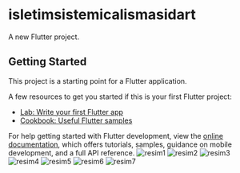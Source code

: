 # isletimsistemicalismasidart

A new Flutter project.

## Getting Started

This project is a starting point for a Flutter application.

A few resources to get you started if this is your first Flutter project:

- [Lab: Write your first Flutter app](https://docs.flutter.dev/get-started/codelab)
- [Cookbook: Useful Flutter samples](https://docs.flutter.dev/cookbook)

For help getting started with Flutter development, view the
[online documentation](https://docs.flutter.dev/), which offers tutorials,
samples, guidance on mobile development, and a full API reference.
![resim1](https://github.com/user-attachments/assets/121a4c41-3740-4d70-a6c0-0fbdcb9fb65d)
![resim2](https://github.com/user-attachments/assets/549fccdb-b8e0-4942-81a1-9ca5154e1670)
![resim3](https://github.com/user-attachments/assets/c6231a98-d5b5-4f84-9901-e2f6e2cfb331)
![resim4](https://github.com/user-attachments/assets/f99d168c-2d00-4adb-a058-a9850ebf32e1)
![resim5](https://github.com/user-attachments/assets/020d657f-0679-4c9a-92fd-0d7ca1afba85)
![resim6](https://github.com/user-attachments/assets/6a5a5249-a4c0-4c52-9c6d-994022f7e5a7)
![resim7](https://github.com/user-attachments/assets/9feaf289-bd91-4c49-a9ff-04861839e3db)
